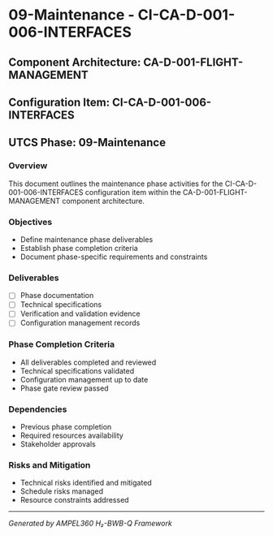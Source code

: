 # 09-Maintenance - CI-CA-D-001-006-INTERFACES

## Component Architecture: CA-D-001-FLIGHT-MANAGEMENT
## Configuration Item: CI-CA-D-001-006-INTERFACES
## UTCS Phase: 09-Maintenance

### Overview
This document outlines the maintenance phase activities for the CI-CA-D-001-006-INTERFACES configuration item within the CA-D-001-FLIGHT-MANAGEMENT component architecture.

### Objectives
- Define maintenance phase deliverables
- Establish phase completion criteria
- Document phase-specific requirements and constraints

### Deliverables
- [ ] Phase documentation
- [ ] Technical specifications
- [ ] Verification and validation evidence
- [ ] Configuration management records

### Phase Completion Criteria
- All deliverables completed and reviewed
- Technical specifications validated
- Configuration management up to date
- Phase gate review passed

### Dependencies
- Previous phase completion
- Required resources availability
- Stakeholder approvals

### Risks and Mitigation
- Technical risks identified and mitigated
- Schedule risks managed
- Resource constraints addressed

---
*Generated by AMPEL360 H₂-BWB-Q Framework*
